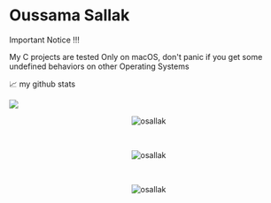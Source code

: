 # Oussama Sallak
Important Notice !!!

My C projects are tested Only on macOS, don't panic if you get some undefined behaviors on other Operating Systems

📈 my github stats

<img src="https://github-readme-stats.vercel.app/api?username=osallak&count_private=true&show_icons=true&theme=vue-dark"/>
<p align="center"> <img src="https://komarev.com/ghpvc/?username=osallak&label=Profile%20views&color=0e75b6&style=flat" alt="osallak" /> </p><br/>
<p align="center"> <a ><img src="https://github-profile-trophy.vercel.app/?username=osallak" alt="osallak" /></a> </p><br/>
<p align="center"> <img src="https://github-readme-stats.vercel.app/api/top-langs/?username=osallak&layout=compact&theme=radical" alt="osallak" /> </p><br/>
